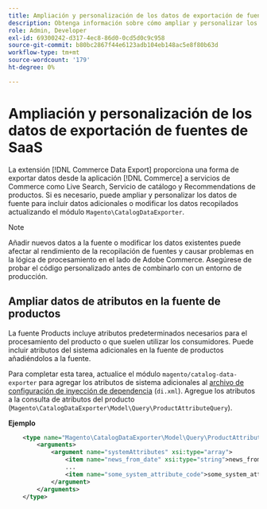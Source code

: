 ```yaml
---
title: Ampliación y personalización de los datos de exportación de fuentes de SaaS
description: Obtenga información sobre cómo ampliar y personalizar los datos de la fuente  [!DNL SaaS Data Export] .
role: Admin, Developer
exl-id: 69300242-d317-4ec8-86d0-0cd5d0c9c958
source-git-commit: b80bc2867f44e6123adb104eb148ac5e8f80b63d
workflow-type: tm+mt
source-wordcount: '179'
ht-degree: 0%

---
```


# Ampliación y personalización de los datos de exportación de fuentes de SaaS

La extensión [!DNL Commerce Data Export] proporciona una forma de exportar datos desde la aplicación [!DNL Commerce] a servicios de Commerce como Live Search, Servicio de catálogo y Recommendations de productos. Si es necesario, puede ampliar y personalizar los datos de fuente para incluir datos adicionales o modificar los datos recopilados actualizando el módulo `Magento\CatalogDataExporter`.

>[!NOTE]
>
>Añadir nuevos datos a la fuente o modificar los datos existentes puede afectar al rendimiento de la recopilación de fuentes y causar problemas en la lógica de procesamiento en el lado de Adobe Commerce. Asegúrese de probar el código personalizado antes de combinarlo con un entorno de producción.

## Ampliar datos de atributos en la fuente de productos

La fuente Products incluye atributos predeterminados necesarios para el procesamiento del producto o que suelen utilizar los consumidores. Puede incluir atributos del sistema adicionales en la fuente de productos añadiéndolos a la fuente.

Para completar esta tarea, actualice el módulo `magento/catalog-data-exporter` para agregar los atributos de sistema adicionales al [archivo de configuración de inyección de dependencia](https://developer.adobe.com/commerce/php/development/build/dependency-injection-file/) (`di.xml`). Agregue los atributos a la consulta de atributos del producto (`Magento\CatalogDataExporter\Model\Query\ProductAttributeQuery`).

**Ejemplo**

```xml
    <type name="Magento\CatalogDataExporter\Model\Query\ProductAttributeQuery">
        <arguments>
            <argument name="systemAttributes" xsi:type="array">
                <item name="news_from_date" xsi:type="string">news_from_date</item>
                ...
                <item name="some_system_attribute_code">some_system_attribute_code</item>
            </argument>
        </arguments>
    </type>
```
